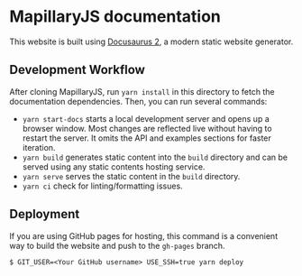# MapillaryJS documentation

This website is built using [Docusaurus 2](https://docusaurus.io/), a modern static website generator.

## Development Workflow

After cloning MapillaryJS, run `yarn install` in this directory to fetch the documentation dependencies. Then, you can run several commands:

- `yarn start-docs` starts a local development server and opens up a browser window. Most changes are reflected live without having to restart the server. It omits the API and examples sections for faster iteration.
- `yarn build` generates static content into the `build` directory and can be served using any static contents hosting service.
- `yarn serve` serves the static content in the `build` directory.
- `yarn ci` check for linting/formatting issues.

## Deployment

If you are using GitHub pages for hosting, this command is a convenient way to build the website and push to the `gh-pages` branch.

```
$ GIT_USER=<Your GitHub username> USE_SSH=true yarn deploy
```
